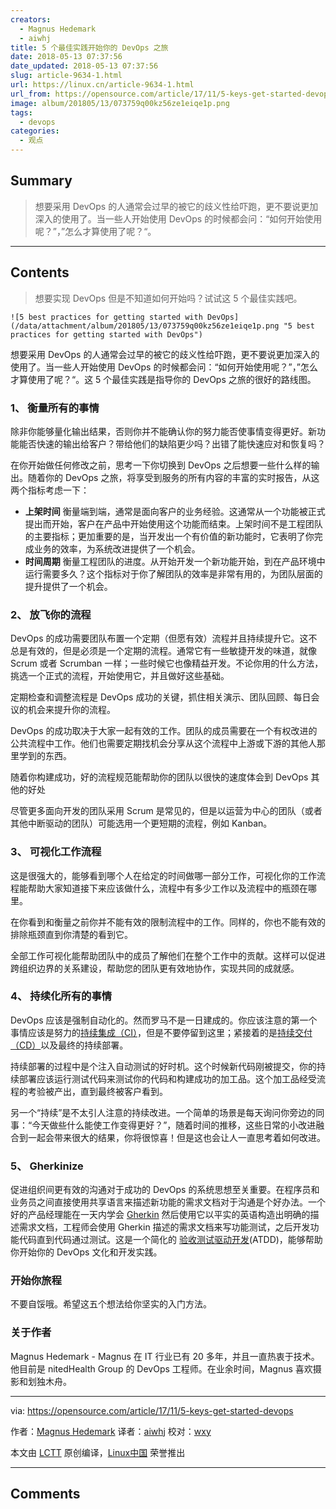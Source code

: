 ```yaml
---
creators:
  - Magnus Hedemark
  - aiwhj
title: 5 个最佳实践开始你的 DevOps 之旅
date: 2018-05-13 07:37:56
date_updated: 2018-05-13 07:37:56
slug: article-9634-1.html
url: https://linux.cn/article-9634-1.html
url_from: https://opensource.com/article/17/11/5-keys-get-started-devops
image: album/201805/13/073759q00kz56ze1eiqe1p.png
tags:
  - devops
categories:
  - 观点
---
```


## Summary

> 想要采用 DevOps 的人通常会过早的被它的歧义性给吓跑，更不要说更加深入的使用了。当一些人开始使用 DevOps 的时候都会问：“如何开始使用呢？”，”怎么才算使用了呢？“。

***

<!-- more -->

## Contents

> 
> 想要实现 DevOps 但是不知道如何开始吗？试试这 5 个最佳实践吧。
> 
> 
> 

`![5 best practices for getting started with DevOps](/data/attachment/album/201805/13/073759q00kz56ze1eiqe1p.png "5 best practices for getting started with DevOps")`

想要采用 DevOps 的人通常会过早的被它的歧义性给吓跑，更不要说更加深入的使用了。当一些人开始使用 DevOps 的时候都会问：“如何开始使用呢？”，”怎么才算使用了呢？“。这 5 个最佳实践是指导你的 DevOps 之旅的很好的路线图。

### 1、 衡量所有的事情

除非你能够量化输出结果，否则你并不能确认你的努力能否使事情变得更好。新功能能否快速的输出给客户？带给他们的缺陷更少吗？出错了能快速应对和恢复吗？

在你开始做任何修改之前，思考一下你切换到 DevOps 之后想要一些什么样的输出。随着你的 DevOps 之旅，将享受到服务的所有内容的丰富的实时报告，从这两个指标考虑一下：

* **上架时间** 衡量端到端，通常是面向客户的业务经验。这通常从一个功能被正式提出而开始，客户在产品中开始使用这个功能而结束。上架时间不是工程团队的主要指标；更加重要的是，当开发出一个有价值的新功能时，它表明了你完成业务的效率，为系统改进提供了一个机会。
* **时间周期** 衡量工程团队的进度。从开始开发一个新功能开始，到在产品环境中运行需要多久？这个指标对于你了解团队的效率是非常有用的，为团队层面的提升提供了一个机会。

### 2、 放飞你的流程

DevOps 的成功需要团队布置一个定期（但愿有效）流程并且持续提升它。这不总是有效的，但是必须是一个定期的流程。通常它有一些敏捷开发的味道，就像 Scrum 或者 Scrumban 一样；一些时候它也像精益开发。不论你用的什么方法，挑选一个正式的流程，开始使用它，并且做好这些基础。

定期检查和调整流程是 DevOps 成功的关键，抓住相关演示、团队回顾、每日会议的机会来提升你的流程。

DevOps 的成功取决于大家一起有效的工作。团队的成员需要在一个有权改进的公共流程中工作。他们也需要定期找机会分享从这个流程中上游或下游的其他人那里学到的东西。

随着你构建成功，好的流程规范能帮助你的团队以很快的速度体会到 DevOps 其他的好处

尽管更多面向开发的团队采用 Scrum 是常见的，但是以运营为中心的团队（或者其他中断驱动的团队）可能选用一个更短期的流程，例如 Kanban。

### 3、 可视化工作流程

这是很强大的，能够看到哪个人在给定的时间做哪一部分工作，可视化你的工作流程能帮助大家知道接下来应该做什么，流程中有多少工作以及流程中的瓶颈在哪里。

在你看到和衡量之前你并不能有效的限制流程中的工作。同样的，你也不能有效的排除瓶颈直到你清楚的看到它。

全部工作可视化能帮助团队中的成员了解他们在整个工作中的贡献。这样可以促进跨组织边界的关系建设，帮助您的团队更有效地协作，实现共同的成就感。

### 4、 持续化所有的事情

DevOps 应该是强制自动化的。然而罗马不是一日建成的。你应该注意的第一个事情应该是努力的[持续集成（CI）](https://martinfowler.com/articles/continuousIntegration.html)，但是不要停留到这里；紧接着的是[持续交付（CD）](https://martinfowler.com/bliki/ContinuousDelivery.html)以及最终的持续部署。

持续部署的过程中是个注入自动测试的好时机。这个时候新代码刚被提交，你的持续部署应该运行测试代码来测试你的代码和构建成功的加工品。这个加工品经受流程的考验被产出，直到最终被客户看到。

另一个“持续”是不太引人注意的持续改进。一个简单的场景是每天询问你旁边的同事：“今天做些什么能使工作变得更好？”，随着时间的推移，这些日常的小改进融合到一起会带来很大的结果，你将很惊喜！但是这也会让人一直思考着如何改进。

### 5、 Gherkinize

促进组织间更有效的沟通对于成功的 DevOps 的系统思想至关重要。在程序员和业务员之间直接使用共享语言来描述新功能的需求文档对于沟通是个好办法。一个好的产品经理能在一天内学会 [Gherkin](https://cucumber.io/docs/reference) 然后使用它以平实的英语构造出明确的描述需求文档，工程师会使用 Gherkin 描述的需求文档来写功能测试，之后开发功能代码直到代码通过测试。这是一个简化的 [验收测试驱动开发](https://en.wikipedia.org/wiki/Acceptance_test%E2%80%93driven_development)(ATDD)，能够帮助你开始你的 DevOps 文化和开发实践。

### 开始你旅程

不要自馁哦。希望这五个想法给你坚实的入门方法。

### 关于作者

Magnus Hedemark - Magnus 在 IT 行业已有 20 多年，并且一直热衷于技术。他目前是 nitedHealth Group 的 DevOps 工程师。在业余时间，Magnus 喜欢摄影和划独木舟。

---

via: <https://opensource.com/article/17/11/5-keys-get-started-devops>

作者：[Magnus Hedemark](https://opensource.com/users/magnus919) 译者：[aiwhj](https://github.com/aiwhj) 校对：[wxy](https://github.com/wxy)

本文由 [LCTT](https://github.com/LCTT/TranslateProject) 原创编译，[Linux中国](https://linux.cn/) 荣誉推出

***

## Comments
